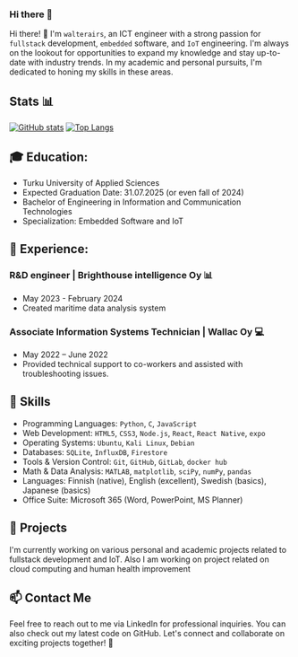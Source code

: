 ### Hi there 👋

Hi there! 👋 I'm `walterairs`, an ICT engineer with a strong passion for `fullstack` development, `embedded` software, and `IoT` engineering. I'm always on the lookout for opportunities to expand my knowledge and stay up-to-date with industry trends. In my academic and personal pursuits, I'm dedicated to honing my skills in these areas.

## Stats 📊

[![GitHub stats](https://github-readme-stats-xi-three-92.vercel.app/api?username=walterairs)](https://github.com/anuraghazra/github-readme-stats)
[![Top Langs](https://github-readme-stats-xi-three-92.vercel.app/api/top-langs/?username=walterairs)](https://github.com/anuraghazra/github-readme-stats)


## 🎓 Education:
- Turku University of Applied Sciences
- Expected Graduation Date: 31.07.2025 (or even fall of 2024)
- Bachelor of Engineering in Information and Communication Technologies
- Specialization: Embedded Software and IoT

## 💼 Experience:

### R&D engineer | Brighthouse intelligence Oy 📊
- May 2023 - February 2024
- Created maritime data analysis system

### Associate Information Systems Technician | Wallac Oy 💻
- May 2022 – June 2022
- Provided technical support to co-workers and assisted with troubleshooting issues.

## 🔧 Skills
- Programming Languages: `Python`, `C`, `JavaScript`
- Web Development: `HTML5`, `CSS3`, `Node.js`, `React`, `React Native`, `expo`
- Operating Systems: `Ubuntu`, `Kali Linux`, `Debian`
- Databases: `SQLite`, `InfluxDB`, `Firestore`
- Tools & Version Control: `Git`, `GitHub`, `GitLab`, `docker hub`
- Math & Data Analysis: `MATLAB`, `matplotlib`, `sciPy`, `numPy`, `pandas`
- Languages: Finnish (native), English (excellent), Swedish (basics), Japanese (basics)
- Office Suite: Microsoft 365 (Word, PowerPoint, MS Planner)

## 🌟 Projects
I'm currently working on various personal and academic projects related to fullstack development and IoT. Also I am working
on project related on cloud computing and human health improvement

## 📫 Contact Me
Feel free to reach out to me via LinkedIn for professional inquiries.
You can also check out my latest code on GitHub.
Let's connect and collaborate on exciting projects together! 🚀
